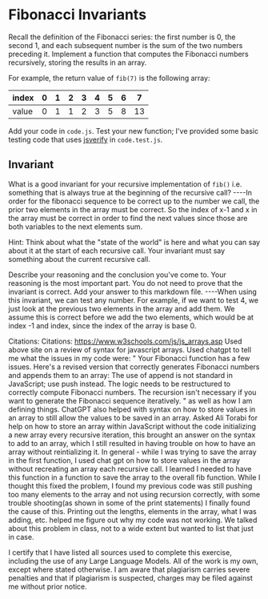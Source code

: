 # Fibonacci Invariants

Recall the definition of the Fibonacci series: the first number is 0, the second
1, and each subsequent number is the sum of the two numbers preceding it.
Implement a function that computes the Fibonacci numbers recursively, storing
the results in an array.

For example, the return value of `fib(7)` is the following array:

| index |  0  |  1  |  2  |  3  |  4  |  5  |  6  |  7  |
| ----- | --- | --- | --- | --- | --- | --- | --- | --- |
| value |  0  |  1  |  1  |  2  |  3  |  5  |  8  |  13 |

Add your code in `code.js`. Test your new function; I've provided some basic
testing code that uses [jsverify](https://jsverify.github.io/) in
`code.test.js`.

## Invariant

What is a good invariant for your recursive implementation of `fib()`
i.e. something that is always true at the beginning of the recursive call?
----In order for the fibonacci sequence to be correct up to the number we call, the prior two elements in the array must be correct. So the index of x-1 and x in the array must be correct in order to find the next values since those are both variables to the next elements sum.

Hint: Think about what the "state of the world" is here and what you can say
about it at the start of each recursive call. Your invariant must say something
about the current recursive call.

Describe your reasoning and the conclusion you've come to. Your reasoning is the
most important part. You do not need to prove that the invariant is correct. Add
your answer to this markdown file.
----When using this invariant, we can test any number. For example, if we want to test 4, we just look at the previous two elements in the array and add them. We assume this is correct before we add the two elements, which would be at index -1 and index, since the index of the array is base 0.

Citations:
Citations: 
https://www.w3schools.com/js/js_arrays.asp Used above site on a review of syntax for javascript arrays. 
Used chatgpt to tell me what the issues in my code were: " Your Fibonacci function has a few issues. Here's a revised version that correctly generates Fibonacci numbers and appends them to an array:
The use of append is not standard in JavaScript; use push instead. The logic needs to be restructured to correctly compute Fibonacci numbers. The recursion isn't necessary if you want to generate the Fibonacci sequence iteratively. " as well as how I am defining things. 
ChatGPT also helped with syntax on how to store values in an array to still allow the values to be saved in an array. 
Asked Ali Torabi for help on how to store an array within JavaScript without the code initializing a new array every recursive iteration, this brought an answer on the syntax to add to an array, which I still resulted in having trouble on how to have an array without reintializing it.
In general - while I was trying to save the array in the first function, I used chat gpt on how to store values in the array without recreating an array each recursive call. I learned I needed to have this function in a function to save the array to the overall fib function. While I thought this fixed the problem, I found my previous code was still pushing too many elements to the array and not using recursion correctly, with some trouble shooting(as shown in some of the print statements) I finally found the cause of this. Printing out the lengths, elements in the array, what I was adding, etc. helped me figure out why my code was not working. We talked about this problem in class, not to a wide extent but wanted to list that just in case.

I certify that I have listed all sources used to complete this exercise, including the use of any Large Language Models. All of the work is my own, except where stated otherwise. I am aware that plagiarism carries severe penalties and that if plagiarism is suspected, charges may be filed against me without prior notice.
